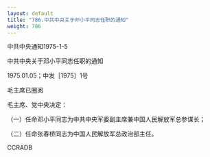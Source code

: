 ```yaml
---
layout: default
title: "786.中共中央关于邓小平同志任职的通知"
weight: 786
---
```


中共中央通知1975-1-5

中共中央关于邓小平同志任职的通知

1975.01.05；中发［1975］1号

毛主席已圈阅

毛主席、党中央决定：

（一）任命邓小平同志为中共中央军委副主席兼中国人民解放军总参谋长；

（二）任命张春桥同志为中国人民解放军总政治部主任。

CCRADB

